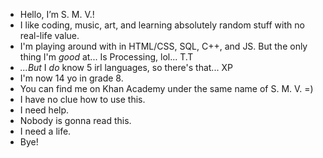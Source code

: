 - Hello, I’m S. M. V.!
- I like coding, music, art, and learning absolutely random stuff with no real-life value.
- I'm playing around with in HTML/CSS, SQL, C++, and JS. But the only thing I'm _good_ at... Is Processing, lol... T.T
- _...But_ I _do_ know 5 irl languages, so there's that... XP
- I'm now 14 yo in grade 8.
- You can find me on Khan Academy under the same name of S. M. V. =)
- I have no clue how to use this.
- I need help.
- Nobody is gonna read this.
- I need a life.
- Bye!

